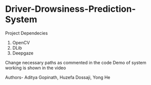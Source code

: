 # Driver-Drowsiness-Prediction-System

Project Dependecies 
1. OpenCV
2. DLib
3. Deepgaze

Change necessary paths as commented in the code
Demo of system working is shown in the video

Authors-
Aditya Gopinath, Huzefa Dossaji, Yong He
